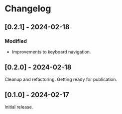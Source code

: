 # Changelog

## [0.2.1] - 2024-02-18

### Modified

* Improvements to keyboard navigation.

## [0.2.0] - 2024-02-18

Cleanup and refactoring. Getting ready for publication.

## [0.1.0] - 2024-02-17

Initial release.
